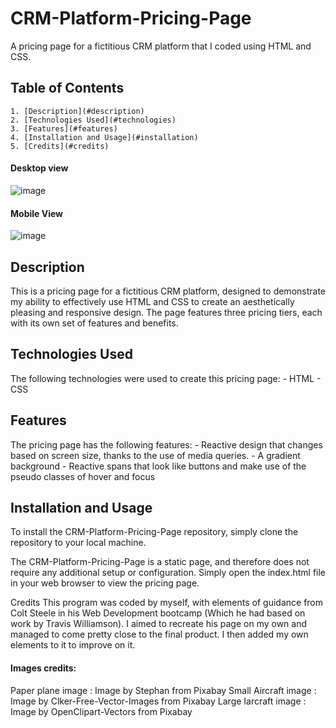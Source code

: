 # CRM-Platform-Pricing-Page
A pricing page for a fictitious CRM platform that I coded using HTML and CSS. 

## Table of Contents
    1. [Description](#description)
    2. [Technologies Used](#technologies)
    3. [Features](#features)
    4. [Installation and Usage](#installation)
    5. [Credits](#credits)
  
#### Desktop view
![image](https://user-images.githubusercontent.com/123034061/226996000-6237c9b4-8d81-4caf-afa1-e91e866d45e3.png)

#### Mobile View
![image](https://user-images.githubusercontent.com/123034061/226996410-e239fdff-c94f-47a1-93ea-d6a6affe0199.png)


## Description <a name="description"/>
This is a pricing page for a fictitious CRM platform, designed to demonstrate my ability to effectively use HTML and CSS to create an aesthetically pleasing and responsive design. The page features three pricing tiers, each with its own set of features and benefits.


## Technologies Used <a name="technologies"/>
The following technologies were used to create this pricing page:
    - HTML
    - CSS


## Features <a name="technologies"/>
The pricing page has the following features:
    - Reactive design that changes based on screen size, thanks to the use of media queries.
    - A gradient background
    - Reactive spans that look like buttons and make use of the pseudo classes of hover and focus 
    
    
## Installation and Usage <a name="installation"/>
To install the CRM-Platform-Pricing-Page repository, simply clone the repository to your local machine.

The CRM-Platform-Pricing-Page is a static page, and therefore does not require any additional setup or configuration. Simply open the index.html file in your web browser to view the pricing page.


Credits <a name="credits"/>
This program was coded by myself, with elements of guidance from Colt Steele in his Web Development bootcamp (Which he had based on work by Travis Williamson). I aimed to recreate his page on my own and managed to come pretty close to the final product. 
I then added my own elements to it to improve on it. 

#### Images credits:
Paper plane image : Image by Stephan from Pixabay 
Small Aircraft image : Image by Clker-Free-Vector-Images from Pixabay 
Large Iarcraft image : Image by OpenClipart-Vectors from Pixabay
